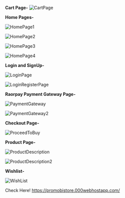 **Cart Page-**
![CartPage](https://user-images.githubusercontent.com/61831488/129437282-ca81b751-b5d4-4bbf-85f0-2bdf923370c0.PNG)


**Home Pages-**

![HomePage1](https://user-images.githubusercontent.com/61831488/129437286-eafec616-626f-43e2-93e4-f8ebb084afd6.PNG)

![HomePage2](https://user-images.githubusercontent.com/61831488/129437291-bfe395f5-1c76-4e69-b63e-54efc155457e.PNG)

![HomePage3](https://user-images.githubusercontent.com/61831488/129437293-013041b8-7a4d-4cf6-bbe6-1f42093f23b9.PNG)

![HomePage4](https://user-images.githubusercontent.com/61831488/129437295-23fdb995-d3ea-4180-af19-336d5f78ae4f.PNG)


**Login and SignUp-**

![LoginPage](https://user-images.githubusercontent.com/61831488/129437297-9e497fd8-b8fc-4945-a6eb-6d2729119418.PNG)

![LoginRegisterPage](https://user-images.githubusercontent.com/61831488/129437299-61a141a0-f2ec-4c75-8c0c-937566c80f35.PNG)



**Raorpay Payment Gateway Page-**

![PaymentGateway](https://user-images.githubusercontent.com/61831488/129437300-aca21012-df11-42e0-96d5-83f6e9597018.PNG)

![PaymentGateway2](https://user-images.githubusercontent.com/61831488/129437301-af553574-cc76-4914-8234-a4fca90e3db5.PNG)


**Checkout Page-**

![ProceedToBuy](https://user-images.githubusercontent.com/61831488/129437303-5889ad17-d2b5-4a6d-b3ca-8adf947a7bd4.PNG)


**Product Page-**

![ProductDescription](https://user-images.githubusercontent.com/61831488/129437304-7bbb0912-51e5-4310-83c0-22357a3b601b.PNG)

![ProductDescription2](https://user-images.githubusercontent.com/61831488/129437308-6ef7cf43-0056-4848-8fc9-0df2cb289ec2.PNG)


**Wishlist-**

![WishList](https://user-images.githubusercontent.com/61831488/129437310-ae109742-1948-4fb7-bede-b23224d490be.PNG)

Check Here! https://promobistore.000webhostapp.com/ 
